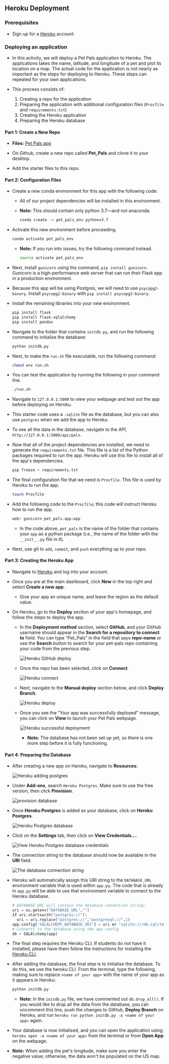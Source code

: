 ## Heroku Deployment

### Prerequisites

* Sign up for a [Heroku](https://www.heroku.com) account.

### Deploying an application

* In this activity, we will deploy a Pet Pals application to Heroku. The applications takes the name, latitude, and longitude of a pet and plot its location on a map. The actual code for the application is not nearly as important as the steps for deploying to Heroku. These steps can repeated for your own applications.

* This process consists of:

  1. Creating a repo for the application
  2. Preparing the application with additional configuration files (`Procfile` and `requirements.txt`)
  3. Creating the Heroku application
  4. Preparing the Heroku database

#### Part 1: Create a New Repo

* **Files:** [Pet Pals app](./Starter)

* On Github, create a new repo called **Pet_Pals** and clone it to your desktop.

* Add the starter files to this repo.

#### Part 2: Configuration Files

* Create a new conda environment for this app with the following code: 
  * All of our project dependencies will be installed in this environment.
  * **Note:** This should contain only python 3.7&mdash;and not anaconda.

    ```sh
    conda create -n pet_pals_env python=3.7
    ```

* Activate this new environment before proceeding.

  ```sh
  conda activate pet_pals_env
  ```

  * **Note:** If you run into issues, try the following command instead.  

    ```sh
    source activate pet_pals_env
    ```

* Next, install `gunicorn` using the command, `pip install gunicorn`. Gunicorn is a high-performance web server that can run their Flask app in a production environment.

* Because this app will be using Postgres, we will need to use `psycopg2-binary`. Install `psycopg2-binary` with `pip install psycopg2-binary`. 

* Install the remaining libraries into your new environment.

  ```sh
  pip install flask
  pip install flask-sqlalchemy
  pip install pandas
  ```

* Navigate to the folder that contains `initdb.py`, and run the following command to initialise the database:

  ```sh
  python initdb.py
  ```

* Next, to make the `run.sh` file executable, run the following command:

  ```sh
  chmod a+x run.sh
  ```

* You can test the application by running the following in your command line.

  ```sh
  ./run.sh
  ```

* Navigate to `127.0.0.1:5000` to view your webpage and test out the app before deploying on Heroku. 

* This starter code uses a `.sqlite` file as the database, but you can also use `postgres` when we add the app to Heroku.

* To see all the data in the database, navigate to the API, `http://127.0.0.1:5000/api/pals`.

* Now that all of the project dependencies are installed, we need to generate the `requirements.txt` file. This file is a list of the Python packages required to run the app. Heroku will use this file to install all of the app's dependencies.

  ```sh
  pip freeze > requirements.txt
  ```

* The final configuration file that we need is `Procfile`. This file is used by Heroku to run the app.

  ```sh
  touch Procfile
  ```

* Add the following code to the `Procfile`; this code will instruct Heroku how to run the app.
  
  ```sh  
  web: gunicorn pet_pals.app:app
  ```

  * In the code above, `pet_pals` is the name of the folder that contains your `app` as a python package (i.e., the name of the folder with the `__init__.py` file in it).

* Next, use git to `add`, `commit`, and `push` everything up to your repo.

#### Part 3: Creating the Heroku App

* Navigate to [Heroku](https://www.heroku.com) and log into your account.

* Once you are at the main dashboard, click **New** in the top right and select **Create a new app**.

  * Give your app an unique name, and leave the region as the default value.

* On Heroku, go to the **Deploy** section of your app's homepage, and follow the steps to deploy the app.

  * In the **Deployment method** section, select **GitHub**, and your GitHub username should appear in the **Search for a repository to connect to** field. You can type “Pet_Pals” in the field that says **repo-name** or use the **Search** button to search for your pet-pals repo containing your code from the previous step.

    ![Heroku GitHub deploy](Images/Heroku_GitHub_connect.png)

  * Once the repo has been selected, click on **Connect**. 

    ![Heroku connect](Images/Heroku_Connect.png)

  * Next, navigate to the **Manual deploy** section below, and click **Deploy Branch**.

    ![Heroku deploy](Images/Heroku_Deploy.png)

  * Once you see the "Your app was successfully deployed" message, you can click on **View** to launch your Pet Pals webpage. 

    ![Heroku successful deployment](Images/Heroku_Successful_Deploy.png)
  
    * **Note:** The database has not been set up yet, so there is one more step before it is fully functioning.

#### Part 4: Preparing the Database

* After creating a new app on Heroku, navigate to **Resources**:

  ![Heroku adding postgres](Images/Heroku_add_postgres.png)

* Under **Add-ons**, search `Heroku Postgres`. Make sure to use the free version, then click **Provision**.

  ![provision database](Images/provision_database.png)

* Once **Heroku Postgres** is added as your database, click on **Heroku Postgres**.

  ![Heroku Postgres database](Images/Resources_Heroku_Postgres.png)

* Click on the **Settings** tab, then click on **View Credentials...**.

  ![View Heroku Postgres database credentials](Images/View_credentials.png)

* The connection string to the database should now be available in the **URI** field:

  ![The database connection string](Images/database_connection.png)

* Heroku will automatically assign this URI string to the `DATABASE_URL` environment variable that is used within `app.py`. The code that is already in `app.py` will be able to use that environment variable to connect to the Heroku database.

  ```python
  # DATABASE_URL will contain the database connection string:
  uri = os.getenv("DATABASE_URL","")
  if uri.startswith("postgres://"):
    uri = uri.replace("postgres://","postgresql://",1)
  app.config['SQLALCHEMY_DATABASE_URI'] = uri or "sqlite:///db.sqlite"
  # Connects to the database using the app config
  db = SQLAlchemy(app)
  ```

* The final step requires the Heroku CLI. If students do not have it installed, please have them follow the instructions for installing the [Heroku CLI](https://devcenter.heroku.com/articles/heroku-cli).

* After adding the database, the final step is to initialise the database. To do this, we use the heroku CLI. From the terminal, type the following, making sure to replace `<name of your app>` with the name of your app as it appears in Heroku:

  ```sh
  python initdb.py
  ```

  * **Note:** In the `initdb.py` file, we have commented out `db.drop_all()`. If you would like to drop all the data from the database, you can uncomment this line, push the changes to GitHub, **Deploy Branch** on Heroku, and run `heroku run python initdb.py -a <name of your app>` again. 

* Your database is now initialised, and you can open the application using `heroku open -a <name of your app>` from the terminal or from **Open App** on the webpage.

* **Note:** When adding the pet's longitude, make sure you enter the negative value; otherwise, the data won't be populated on the US map. 
